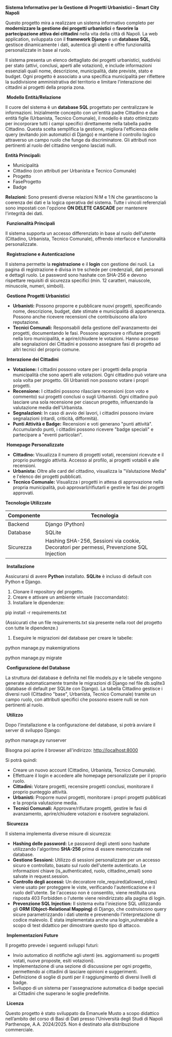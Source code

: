 **Sistema Informativo per la Gestione di Progetti Urbanistici – Smart City Napoli**

Questo progetto mira a realizzare un sistema informativo completo per **modernizzare la gestione dei progetti urbanistici** e **favorire la partecipazione attiva dei cittadini** nella vita della città di Napoli. La web application, sviluppata con il **framework Django** e un **database SQL**, gestisce dinamicamente i dati, autentica gli utenti e offre funzionalità personalizzate in base al ruolo.

Il sistema presenta un elenco dettagliato dei progetti urbanistici, suddivisi per stato (attivi, conclusi, aperti alle votazioni), e include informazioni essenziali quali nome, descrizione, municipalità, date previste, stato e budget. Ogni progetto è associato a una specifica municipalità per riflettere la suddivisione amministrativa del territorio e limitare l'interazione dei cittadini ai progetti della propria zona.

&nbsp;**Modello Entità/Relazione**

Il cuore del sistema è un **database SQL** progettato per centralizzare le informazioni. Inizialmente concepito con un'entità padre Cittadino e due entità figlie (Urbanista, Tecnico Comunale), il modello è stato ottimizzato per incorporare tutti i campi specifici direttamente nella tabella padre Cittadino. Questa scelta semplifica la gestione, migliora l'efficienza delle query (evitando join automatici di Django) e mantiene il controllo logico attraverso un campo ruolo che funge da discriminatore. Gli attributi non pertinenti al ruolo del cittadino vengono lasciati nulli.

**Entità Principali:**

- Municipalità
- Cittadino (con attributi per Urbanista e Tecnico Comunale)
- Progetto
- FaseProgetto
- Badge

**Relazioni:** Sono presenti diverse relazioni N:M e 1:N che garantiscono la coerenza dei dati e la logica operativa del sistema. Tutte i vincoli referenziali sono impostati con l'opzione **ON DELETE CASCADE** per mantenere l'integrità dei dati.

&nbsp;**Funzionalità Principali**

Il sistema supporta un accesso differenziato in base al ruolo dell'utente (Cittadino, Urbanista, Tecnico Comunale), offrendo interfacce e funzionalità personalizzate.

&nbsp;**Registrazione e Autenticazione**

Il sistema permette la **registrazione** e il **login** con gestione dei ruoli. La pagina di registrazione è divisa in tre schede per credenziali, dati personali e dettagli ruolo. Le password sono hashate con SHA-256 e devono rispettare requisiti di sicurezza specifici (min. 12 caratteri, maiuscole, minuscole, numeri, simboli).

&nbsp;**Gestione Progetti Urbanistici**

- **Urbanisti:** Possono proporre e pubblicare nuovi progetti, specificando nome, descrizione, budget, date stimate e municipalità di appartenenza. Possono anche ricevere recensioni che contribuiscono alla loro reputazione.
- **Tecnici Comunali:** Responsabili della gestione dell'avanzamento dei progetti, documentando le fasi. Possono approvare o rifiutare progetti nella loro municipalità, e aprire/chiudere le votazioni. Hanno accesso alle segnalazioni dei Cittadini e possono assegnare fasi di progetto ad altri tecnici del proprio comune.

&nbsp;**Interazione dei Cittadini**

- **Votazione:** I cittadini possono votare per i progetti della propria municipalità che sono aperti alle votazioni. Ogni cittadino può votare una sola volta per progetto. Gli Urbanisti non possono votare i propri progetti.
- **Recensione:** I cittadini possono rilasciare recensioni (con voto e commento) sui progetti conclusi o sugli Urbanisti. Ogni cittadino può lasciare una sola recensione per ciascun progetto, influenzando la valutazione media dell'Urbanista.
- **Segnalazioni:** In caso di avvio dei lavori, i cittadini possono inviare segnalazioni (ritardi, criticità, difformità).
- **Punti Attività e Badge:** Recensioni e voti generano "punti attività". Accumulando punti, i cittadini possono ricevere "badge speciali" e partecipare a "eventi particolari".

&nbsp;**Homepage Personalizzate**

- **Cittadino:** Visualizza il numero di progetti votati, recensioni ricevute e il proprio punteggio attività. Accesso al profilo, ai progetti votabili e alle recensioni.
- **Urbanista:** Oltre alle card del cittadino, visualizza la "Valutazione Media" e l'elenco dei progetti pubblicati.
- **Tecnico Comunale:** Visualizza i progetti in attesa di approvazione nella propria municipalità, può approvarli/rifiutarli e gestire le fasi dei progetti approvati.

**Tecnologie Utilizzate**

| Componente | Tecnologia |
| --- | --- |
| Backend | Django (Python) |
| Database | SQLite |
| Sicurezza | Hashing SHA-256, Sessioni via cookie, Decoratori per permessi, Prevenzione SQL Injection |

&nbsp;**Installazione**

Assicurarsi di avere **Python** installato. **SQLite** è incluso di default con Python e Django.

1. Clonare il repository del progetto.
2. Creare e attivare un ambiente virtuale (raccomandato):
3. Installare le dipendenze:

pip install -r requirements.txt

(Assicurati che un file requirements.txt sia presente nella root del progetto con tutte le dipendenze.)

1. Eseguire le migrazioni del database per creare le tabelle:

python manage.py makemigrations

python manage.py migrate

&nbsp;**Configurazione del Database**

La struttura del database è definita nel file models.py e le tabelle vengono generate automaticamente tramite le migrazioni di Django nel file db.sqlite3 (database di default per SQLite con Django). La tabella Cittadino gestisce i diversi ruoli (Cittadino "base", Urbanista, Tecnico Comunale) tramite un campo ruolo, con attributi specifici che possono essere nulli se non pertinenti al ruolo.

&nbsp;**Utilizzo**

Dopo l'installazione e la configurazione del database, si potrà avviare il server di sviluppo Django:

python manage.py runserver

Bisogna poi aprire il browser all'indirizzo: [http://localhost:8000](https://www.google.com/search?q=http://localhost:8000)

Si potrà quindi:

- Creare un nuovo account (Cittadino, Urbanista, Tecnico Comunale).
- Effettuare il login e accedere alle homepage personalizzate per il proprio ruolo.
- **Cittadini:** Votare progetti, recensire progetti conclusi, monitorare il proprio punteggio attività.
- **Urbanisti:** Proporre nuovi progetti, monitorare i propri progetti pubblicati e la propria valutazione media.
- **Tecnici Comunali:** Approvare/rifiutare progetti, gestire le fasi di avanzamento, aprire/chiudere votazioni e risolvere segnalazioni.

&nbsp;**Sicurezza**

Il sistema implementa diverse misure di sicurezza:

- **Hashing delle password:** Le password degli utenti sono hashate utilizzando l'algoritmo **SHA-256** prima di essere memorizzate nel database.
- **Gestione Sessioni:** Utilizzo di sessioni personalizzate per un accesso sicuro e controllato, basato sul ruolo dell'utente autenticato. Le informazioni chiave (is_authenticated, ruolo, cittadino_email) sono salvate in request.session.
- **Controllo degli accessi:** Un decoratore role_required(allowed_roles) viene usato per proteggere le viste, verificando l'autenticazione e il ruolo dell'utente. Se l'accesso non è consentito, viene restituita una risposta 403 Forbidden o l'utente viene reindirizzato alla pagina di login.
- **Prevenzione SQL Injection:** Il sistema evita l'iniezione SQL utilizzando gli **ORM (Object-Relational Mapping)** di Django, che costruiscono query sicure parametrizzando i dati utente e prevenendo l'interpretazione di codice malevolo. È stata implementata anche una login_vulnerabile a scopo di test didattico per dimostrare questo tipo di attacco.

&nbsp;**Implementazioni Future**

Il progetto prevede i seguenti sviluppi futuri:

- Invio automatico di notifiche agli utenti (es. aggiornamenti su progetti votati, nuove proposte, esiti votazioni).
- Implementazione di una sezione di discussione per ogni progetto, permettendo ai cittadini di lasciare opinioni e suggerimenti.
- Definizione di soglie di punti per il raggiungimento di diversi livelli di badge.
- Sviluppo di un sistema per l'assegnazione automatica di badge speciali ai Cittadini che superano le soglie predefinite.

&nbsp;**Licenza**

Questo progetto è stato sviluppato da Emanuele Musto a scopo didattico nell’ambito del corso di Basi di Dati presso l’Università degli Studi di Napoli Parthenope, A.A. 2024/2025. Non è destinato alla distribuzione commerciale.
